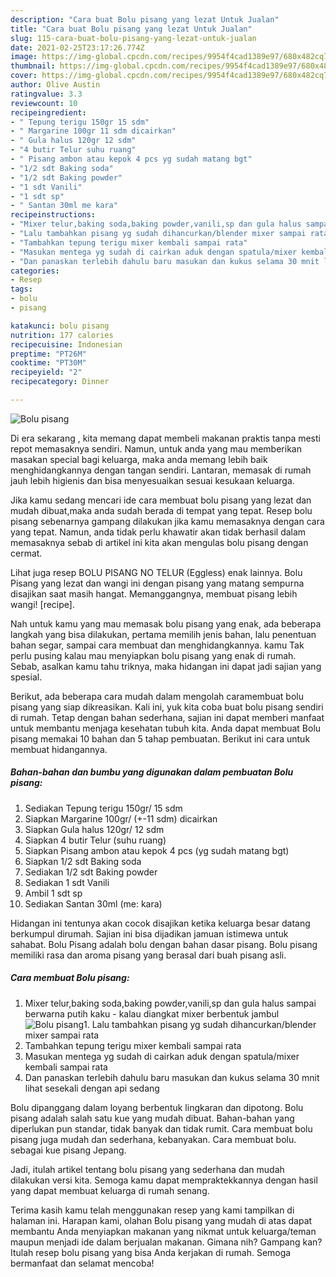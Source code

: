 ```yaml
---
description: "Cara buat Bolu pisang yang lezat Untuk Jualan"
title: "Cara buat Bolu pisang yang lezat Untuk Jualan"
slug: 115-cara-buat-bolu-pisang-yang-lezat-untuk-jualan
date: 2021-02-25T23:17:26.774Z
image: https://img-global.cpcdn.com/recipes/9954f4cad1389e97/680x482cq70/bolu-pisang-foto-resep-utama.jpg
thumbnail: https://img-global.cpcdn.com/recipes/9954f4cad1389e97/680x482cq70/bolu-pisang-foto-resep-utama.jpg
cover: https://img-global.cpcdn.com/recipes/9954f4cad1389e97/680x482cq70/bolu-pisang-foto-resep-utama.jpg
author: Olive Austin
ratingvalue: 3.3
reviewcount: 10
recipeingredient:
- " Tepung terigu 150gr 15 sdm"
- " Margarine 100gr 11 sdm dicairkan"
- " Gula halus 120gr 12 sdm"
- "4 butir Telur suhu ruang"
- " Pisang ambon atau kepok 4 pcs yg sudah matang bgt"
- "1/2 sdt Baking soda"
- "1/2 sdt Baking powder"
- "1 sdt Vanili"
- "1 sdt sp"
- " Santan 30ml me kara"
recipeinstructions:
- "Mixer telur,baking soda,baking powder,vanili,sp dan gula halus sampai berwarna putih kaku kalau diangkat mixer berbentuk jambul"
- "Lalu tambahkan pisang yg sudah dihancurkan/blender mixer sampai rata"
- "Tambahkan tepung terigu mixer kembali sampai rata"
- "Masukan mentega yg sudah di cairkan aduk dengan spatula/mixer kembali sampai rata"
- "Dan panaskan terlebih dahulu baru masukan dan kukus selama 30 mnit lihat sesekali dengan api sedang"
categories:
- Resep
tags:
- bolu
- pisang

katakunci: bolu pisang 
nutrition: 177 calories
recipecuisine: Indonesian
preptime: "PT26M"
cooktime: "PT30M"
recipeyield: "2"
recipecategory: Dinner

---
```



![Bolu pisang](https://img-global.cpcdn.com/recipes/9954f4cad1389e97/680x482cq70/bolu-pisang-foto-resep-utama.jpg)

Di era  sekarang , kita memang dapat membeli makanan praktis tanpa mesti repot memasaknya sendiri. Namun, untuk anda yang mau memberikan masakan special bagi keluarga, maka anda memang lebih baik menghidangkannya dengan tangan sendiri. Lantaran, memasak di rumah jauh lebih higienis dan bisa menyesuaikan sesuai kesukaan keluarga.

Jika kamu sedang mencari ide cara membuat bolu pisang yang lezat dan mudah dibuat,maka anda sudah berada di tempat yang tepat. Resep bolu pisang  sebenarnya gampang dilakukan jika kamu memasaknya dengan cara yang tepat. Namun, anda tidak perlu khawatir akan tidak berhasil dalam memasaknya 
sebab di artikel ini kita akan mengulas bolu pisang dengan cermat.  

Lihat juga resep BOLU PISANG NO TELUR (Eggless) enak lainnya. Bolu Pisang yang lezat dan wangi ini dengan pisang yang matang sempurna disajikan saat masih hangat. Memanggangnya, membuat pisang lebih wangi! [recipe].

Nah untuk kamu yang mau memasak bolu pisang yang enak, ada beberapa langkah yang bisa dilakukan, pertama memilih jenis bahan, lalu penentuan bahan segar, sampai cara membuat dan menghidangkannya. kamu Tak perlu pusing kalau mau menyiapkan bolu pisang yang enak di rumah. Sebab, asalkan kamu  tahu triknya, maka hidangan ini dapat jadi sajian yang spesial.

Berikut, ada beberapa cara mudah dalam mengolah caramembuat bolu pisang yang siap dikreasikan. Kali ini, yuk kita coba buat bolu pisang sendiri di rumah. Tetap dengan bahan sederhana, sajian ini dapat memberi manfaat untuk membantu menjaga kesehatan tubuh kita. Anda dapat membuat Bolu pisang memakai 10 bahan dan 5 tahap pembuatan. Berikut ini cara untuk membuat hidangannya.

<!--inarticleads1-->

##### Bahan-bahan dan bumbu yang digunakan dalam pembuatan Bolu pisang:

1. Sediakan  Tepung terigu 150gr/ 15 sdm
1. Siapkan  Margarine 100gr/ (+-11 sdm) dicairkan
1. Siapkan  Gula halus 120gr/ 12 sdm
1. Siapkan 4 butir Telur (suhu ruang)
1. Siapkan  Pisang ambon atau kepok 4 pcs (yg sudah matang bgt)
1. Siapkan 1/2 sdt Baking soda
1. Sediakan 1/2 sdt Baking powder
1. Sediakan 1 sdt Vanili
1. Ambil 1 sdt sp
1. Sediakan  Santan 30ml (me: kara)


Hidangan ini tentunya akan cocok disajikan ketika keluarga besar datang berkumpul dirumah. Sajian ini bisa dijadikan jamuan istimewa untuk sahabat. Bolu Pisang adalah bolu dengan bahan dasar pisang. Bolu pisang memiliki rasa dan aroma pisang yang berasal dari buah pisang asli. 

<!--inarticleads2-->

##### Cara membuat Bolu pisang:

1. Mixer telur,baking soda,baking powder,vanili,sp dan gula halus sampai berwarna putih kaku - kalau diangkat mixer berbentuk jambul
<img src="https://img-global.cpcdn.com/steps/c46c213df4fb92fb/160x128cq70/bolu-pisang-langkah-memasak-1-foto.jpg" alt="Bolu pisang">1. Lalu tambahkan pisang yg sudah dihancurkan/blender mixer sampai rata
1. Tambahkan tepung terigu mixer kembali sampai rata
1. Masukan mentega yg sudah di cairkan aduk dengan spatula/mixer kembali sampai rata
1. Dan panaskan terlebih dahulu baru masukan dan kukus selama 30 mnit lihat sesekali dengan api sedang


Bolu dipanggang dalam loyang berbentuk lingkaran dan dipotong. Bolu pisang adalah salah satu kue yang mudah dibuat. Bahan-bahan yang diperlukan pun standar, tidak banyak dan tidak rumit. Cara membuat bolu pisang juga mudah dan sederhana, kebanyakan. Cara membuat bolu. sebagai kue pisang Jepang. 

Jadi, itulah artikel tentang  bolu pisang  yang sederhana dan mudah dilakukan versi kita. Semoga kamu dapat mempraktekkannya dengan hasil yang dapat membuat keluarga di rumah senang. 

Terima kasih kamu telah menggunakan resep yang kami tampilkan di halaman ini. Harapan kami, olahan  Bolu pisang yang mudah di atas dapat membantu Anda menyiapkan makanan yang nikmat untuk keluarga/teman maupun menjadi ide dalam berjualan makanan. Gimana nih? Gampang kan? Itulah resep bolu pisang yang bisa Anda kerjakan di rumah. Semoga bermanfaat dan selamat mencoba!


